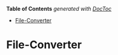 <!-- START doctoc generated TOC please keep comment here to allow auto update -->
<!-- DON'T EDIT THIS SECTION, INSTEAD RE-RUN doctoc TO UPDATE -->
**Table of Contents**  *generated with [DocToc](https://github.com/thlorenz/doctoc)*

- [File-Converter](#file-converter)

<!-- END doctoc generated TOC please keep comment here to allow auto update -->

# File-Converter
